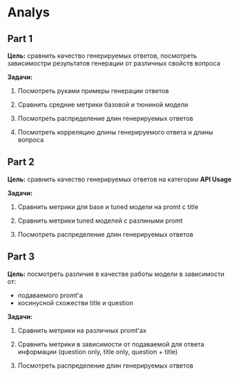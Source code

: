 # Analys

## Part 1

__Цель:__ сравнить качество генерируемых ответов, посмотреть зависимостри результатов генерации от различных свойств вопроса

__Задачи:__

1) Посмотреть руками примеры генерации ответов

2) Сравнить средние метрики базовой и тюниной модели

3) Посмотреть распределение длин генерируемых ответов

4) Посмотреть корреляцию длины генерируемого ответа и длины вопроса

## Part 2

__Цель:__ сравнить качество генерируемых ответов на категории __API Usage__

__Задачи:__

1) Сравнить метрики для base и tuned модели на promt с title

2) Сравнить метрики tuned моделей с разлиными promt

3) Посмотреть распределение длин генерируемых ответов

## Part 3

__Цель:__ посмотреть различия в качестве работы модели в зависимости от:
- подаваемого promt'а
- косинусной схожестви title и question

__Задачи:__

1) Сравнить метрики на различных promt'ах 

2) Сравнить метрики в зависимости от подаваемой для ответа информации (question only, title only, question + title)

3) Посмотреть распределение длин генерируемых ответов